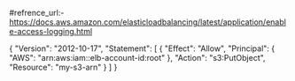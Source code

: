 #refrence_url:- https://docs.aws.amazon.com/elasticloadbalancing/latest/application/enable-access-logging.html

{
    "Version": "2012-10-17",
    "Statement": [
      {
        "Effect": "Allow",
        "Principal": {
          "AWS": "arn:aws:iam::elb-account-id:root"
        },
        "Action": "s3:PutObject",
        "Resource": "my-s3-arn"
      }
    ]
  }


